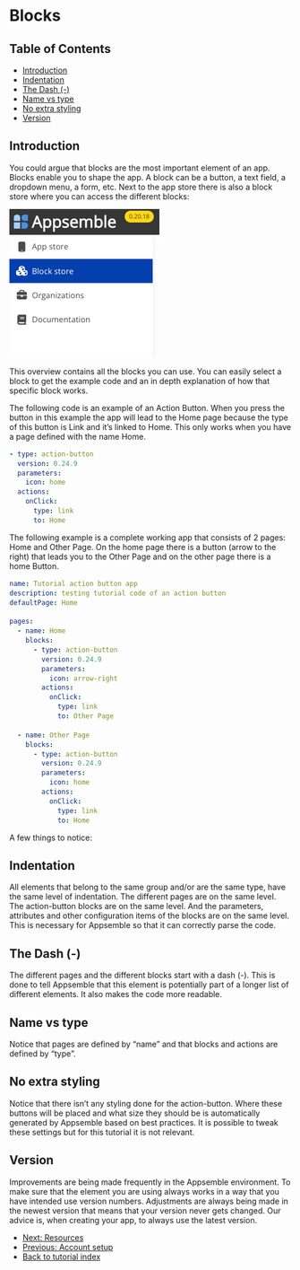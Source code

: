 # Blocks

## Table of Contents

- [Introduction](#introduction)
- [Indentation](#indentation)
- [The Dash (-)](#the-dash--)
- [Name vs type](#name-vs-type)
- [No extra styling](#no-extra-styling)
- [Version](#version)

## Introduction

You could argue that blocks are the most important element of an app. Blocks enable you to shape the
app. A block can be a button, a text field, a dropdown menu, a form, etc. Next to the app store
there is also a block store where you can access the different blocks:

![Block Store Menu](../../tutorial-assets/block-store-menu.png 'Block Store Menu')

This overview contains all the blocks you can use. You can easily select a block to get the example
code and an in depth explanation of how that specific block works.

The following code is an example of an Action Button. When you press the button in this example the
app will lead to the Home page because the type of this button is Link and it’s linked to Home. This
only works when you have a page defined with the name Home.

```yaml copy validate block-snippet
- type: action-button
  version: 0.24.9
  parameters:
    icon: home
  actions:
    onClick:
      type: link
      to: Home
```

The following example is a complete working app that consists of 2 pages: Home and Other Page. On
the home page there is a button (arrow to the right) that leads you to the Other Page and on the
other page there is a home Button.

```yaml copy validate
name: Tutorial action button app
description: testing tutorial code of an action button
defaultPage: Home

pages:
  - name: Home
    blocks:
      - type: action-button
        version: 0.24.9
        parameters:
          icon: arrow-right
        actions:
          onClick:
            type: link
            to: Other Page

  - name: Other Page
    blocks:
      - type: action-button
        version: 0.24.9
        parameters:
          icon: home
        actions:
          onClick:
            type: link
            to: Home
```

A few things to notice:

## Indentation

All elements that belong to the same group and/or are the same type, have the same level of
indentation. The different pages are on the same level. The action-button blocks are on the same
level. And the parameters, attributes and other configuration items of the blocks are on the same
level. This is necessary for Appsemble so that it can correctly parse the code.

## The Dash (-)

The different pages and the different blocks start with a dash (-). This is done to tell Appsemble
that this element is potentially part of a longer list of different elements. It also makes the code
more readable.

## Name vs type

Notice that pages are defined by “name” and that blocks and actions are defined by “type”.

## No extra styling

Notice that there isn’t any styling done for the action-button. Where these buttons will be placed
and what size they should be is automatically generated by Appsemble based on best practices. It is
possible to tweak these settings but for this tutorial it is not relevant.

## Version

Improvements are being made frequently in the Appsemble environment. To make sure that the element
you are using always works in a way that you have intended use version numbers. Adjustments are
always being made in the newest version that means that your version never gets changed. Our advice
is, when creating your app, to always use the latest version.

- [Next: Resources](03-resources.md)
- [Previous: Account setup](01-account-setup.md)
- [Back to tutorial index](index.md)
